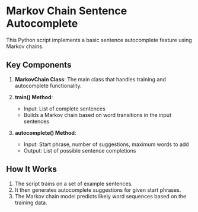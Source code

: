 # Markov Chain Sentence Autocomplete

This Python script implements a basic sentence autocomplete feature using Markov chains.

## Key Components

1. **MarkovChain Class**: The main class that handles training and autocomplete functionality.

2. **train() Method**: 
   - Input: List of complete sentences
   - Builds a Markov chain based on word transitions in the input sentences

3. **autocomplete() Method**:
   - Input: Start phrase, number of suggestions, maximum words to add
   - Output: List of possible sentence completions

## How It Works

1. The script trains on a set of example sentences.
2. It then generates autocomplete suggestions for given start phrases.
3. The Markov chain model predicts likely word sequences based on the training data.

